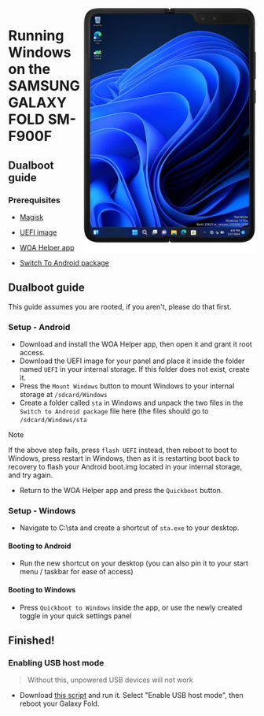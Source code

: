 <img align="right" src="https://github.com/Ost268/SAMSUNG-WINNER-WindowsARM/blob/main/winner.png" width="350" alt="Windows 11 running on winner">

# Running Windows on the SAMSUNG GALAXY FOLD SM-F900F

## Dualboot guide

### Prerequisites
- [Magisk](https://github.com/topjohnwu/Magisk/releases/latest)

- [UEFI image](https://github.com/woa-msmnile/msmnilePkg/releases/download/2402.86/samsung-winner_NOSB.img) 

- [WOA Helper app](https://github.com/n00b69/woa-beryllium/releases/download/Dualboot/woahelper.apk)

- [Switch To Android package](https://mega.nz/file/n11EVLhI#7wCPb6_q-4JiPNXLDdV7Xc0IMd66WmXSr57buH_2Irk) 


## Dualboot guide
This guide assumes you are rooted, if you aren't, please do that first.

### Setup - Android
- Download and install the WOA Helper app, then open it and grant it root access.
- Download the UEFI image for your panel and place it inside the folder named `UEFI` in your internal storage. If this folder does not exist, create it.
- Press the `Mount Windows` button to mount Windows to your internal storage at `/sdcard/Windows`
- Create a folder called `sta` in Windows and unpack the two files in the `Switch to Android package` file here (the files should go to `/sdcard/Windows/sta`
> [!Note]
> If the above step fails, press `flash UEFI` instead, then reboot to boot to Windows, press restart in Windows, then as it is restarting boot back to recovery to flash your Android boot.img located in your internal storage, and try again.
- Return to the WOA Helper app and press the `Quickboot` button.

### Setup - Windows
- Navigate to C:\sta and create a shortcut of `sta.exe` to your desktop.

#### Booting to Android
- Run the new shortcut on your desktop (you can also pin it to your start menu / taskbar for ease of access)

#### Booting to Windows
- Press `Quickboot to Windows` inside the app, or use the newly created toggle in your quick settings panel
  
## Finished!

















### Enabling USB host mode
> Without this, unpowered USB devices will not work
- Download [this script](https://github.com/erdilS/Port-Windows-11-Xiaomi-Pad-5/releases/tag/USBHost) and run it. Select "Enable USB host mode", then reboot your Galaxy Fold.
